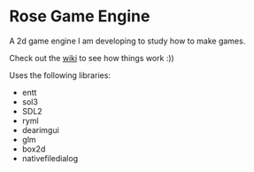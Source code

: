 # Rose Game Engine
A 2d game engine I am developing to study how to make games.

Check out the [wiki](https://github.com/Dehayat/BlackRoseEngine/wiki) to see how things work :))

Uses the following libraries:
- entt
- sol3
- SDL2
- ryml
- dearimgui
- glm
- box2d
- nativefiledialog
